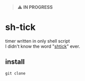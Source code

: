 > ⚠️ **IN PROGRESS**
# sh-tick
timer written in only shell script
<br>
I didn't know the word "[shtick](https://en.wikipedia.org/wiki/Shtick)" ever.
## install

```
git clone
```
